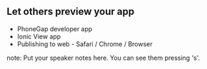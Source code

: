 ##  Let others preview your app

* PhoneGap developer app
* Ionic View app
* Publishing to web - Safari / Chrome / Browser

note:
    Put your speaker notes here.
    You can see them pressing 's'.
